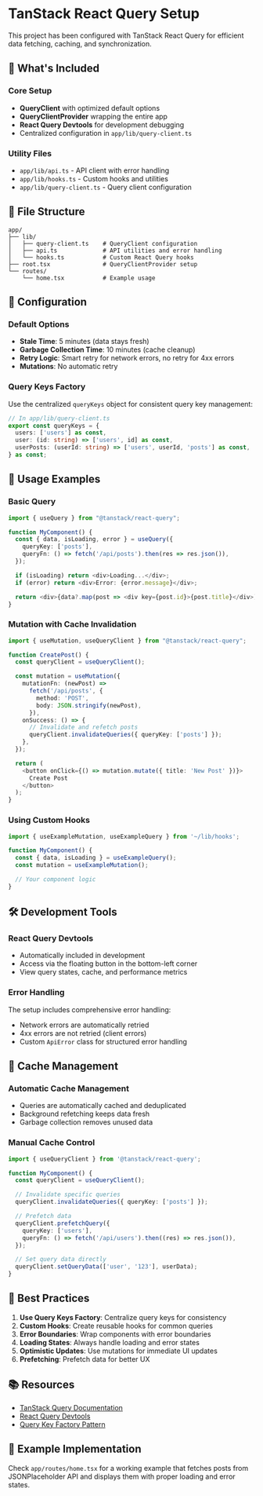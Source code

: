 # TanStack React Query Setup

This project has been configured with TanStack React Query for efficient data fetching, caching, and synchronization.

## 🚀 What's Included

### Core Setup

- **QueryClient** with optimized default options
- **QueryClientProvider** wrapping the entire app
- **React Query Devtools** for development debugging
- Centralized configuration in `app/lib/query-client.ts`

### Utility Files

- `app/lib/api.ts` - API client with error handling
- `app/lib/hooks.ts` - Custom hooks and utilities
- `app/lib/query-client.ts` - Query client configuration

## 📁 File Structure

```
app/
├── lib/
│   ├── query-client.ts    # QueryClient configuration
│   ├── api.ts             # API utilities and error handling
│   └── hooks.ts           # Custom React Query hooks
├── root.tsx               # QueryClientProvider setup
└── routes/
    └── home.tsx           # Example usage
```

## 🔧 Configuration

### Default Options

- **Stale Time**: 5 minutes (data stays fresh)
- **Garbage Collection Time**: 10 minutes (cache cleanup)
- **Retry Logic**: Smart retry for network errors, no retry for 4xx errors
- **Mutations**: No automatic retry

### Query Keys Factory

Use the centralized `queryKeys` object for consistent query key management:

```typescript
// In app/lib/query-client.ts
export const queryKeys = {
  users: ['users'] as const,
  user: (id: string) => ['users', id] as const,
  userPosts: (userId: string) => ['users', userId, 'posts'] as const,
} as const;
```

## 🎯 Usage Examples

### Basic Query

```typescript
import { useQuery } from "@tanstack/react-query";

function MyComponent() {
  const { data, isLoading, error } = useQuery({
    queryKey: ['posts'],
    queryFn: () => fetch('/api/posts').then(res => res.json()),
  });

  if (isLoading) return <div>Loading...</div>;
  if (error) return <div>Error: {error.message}</div>;

  return <div>{data?.map(post => <div key={post.id}>{post.title}</div>)}</div>;
}
```

### Mutation with Cache Invalidation

```typescript
import { useMutation, useQueryClient } from "@tanstack/react-query";

function CreatePost() {
  const queryClient = useQueryClient();

  const mutation = useMutation({
    mutationFn: (newPost) =>
      fetch('/api/posts', {
        method: 'POST',
        body: JSON.stringify(newPost),
      }),
    onSuccess: () => {
      // Invalidate and refetch posts
      queryClient.invalidateQueries({ queryKey: ['posts'] });
    },
  });

  return (
    <button onClick={() => mutation.mutate({ title: 'New Post' })}>
      Create Post
    </button>
  );
}
```

### Using Custom Hooks

```typescript
import { useExampleMutation, useExampleQuery } from '~/lib/hooks';

function MyComponent() {
  const { data, isLoading } = useExampleQuery();
  const mutation = useExampleMutation();

  // Your component logic
}
```

## 🛠 Development Tools

### React Query Devtools

- Automatically included in development
- Access via the floating button in the bottom-left corner
- View query states, cache, and performance metrics

### Error Handling

The setup includes comprehensive error handling:

- Network errors are automatically retried
- 4xx errors are not retried (client errors)
- Custom `ApiError` class for structured error handling

## 🔄 Cache Management

### Automatic Cache Management

- Queries are automatically cached and deduplicated
- Background refetching keeps data fresh
- Garbage collection removes unused data

### Manual Cache Control

```typescript
import { useQueryClient } from '@tanstack/react-query';

function MyComponent() {
  const queryClient = useQueryClient();

  // Invalidate specific queries
  queryClient.invalidateQueries({ queryKey: ['posts'] });

  // Prefetch data
  queryClient.prefetchQuery({
    queryKey: ['users'],
    queryFn: () => fetch('/api/users').then((res) => res.json()),
  });

  // Set query data directly
  queryClient.setQueryData(['user', '123'], userData);
}
```

## 🚀 Best Practices

1. **Use Query Keys Factory**: Centralize query keys for consistency
2. **Custom Hooks**: Create reusable hooks for common queries
3. **Error Boundaries**: Wrap components with error boundaries
4. **Loading States**: Always handle loading and error states
5. **Optimistic Updates**: Use mutations for immediate UI updates
6. **Prefetching**: Prefetch data for better UX

## 📚 Resources

- [TanStack Query Documentation](https://tanstack.com/query/latest)
- [React Query Devtools](https://tanstack.com/query/latest/docs/react/devtools)
- [Query Key Factory Pattern](https://tkdodo.eu/blog/effective-react-query-keys)

## 🎉 Example Implementation

Check `app/routes/home.tsx` for a working example that fetches posts from JSONPlaceholder API and displays them with proper loading and error states.
